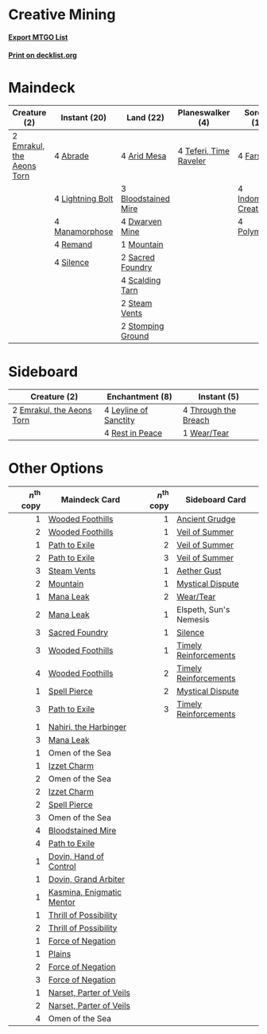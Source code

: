 # Creative Mining

#### [Export MTGO List](../collection/Creative%20Mining/Creative%20Mining.txt)
#### [Print on decklist.org](http://decklist.org/?deckmain=4%09Abrade%0A4%09Arid%20Mesa%0A3%09Bloodstained%20Mire%0A4%09Dwarven%20Mine%0A2%09Emrakul,%20the%20Aeons%20Torn%0A4%09Farseek%0A4%09Indomitable%20Creativity%0A4%09Lightning%20Bolt%0A4%09Manamorphose%0A1%09Mountain%0A4%09Polymorph%0A4%09Remand%0A2%09Sacred%20Foundry%0A4%09Scalding%20Tarn%0A4%09Silence%0A2%09Steam%20Vents%0A2%09Stomping%20Ground%0A4%09Teferi,%20Time%20Raveler&deckside=2%09Emrakul,%20the%20Aeons%20Torn%0A4%09Leyline%20of%20Sanctity%0A4%09Rest%20in%20Peace%0A4%09Through%20the%20Breach%0A1%09Wear/Tear)
# Maindeck

|                                            Creature (2)                                            |                                      Instant (20)                                       |                                          Land (22)                                           |                                        Planeswalker (4)                                         |                                           Sorcery (12)                                            |
|----------------------------------------------------------------------------------------------------|-----------------------------------------------------------------------------------------|----------------------------------------------------------------------------------------------|-------------------------------------------------------------------------------------------------|---------------------------------------------------------------------------------------------------|
|2 [Emrakul, the Aeons Torn](http://gatherer.wizards.com/Pages/Card/Details.aspx?multiverseid=397905)|4 [Abrade](http://gatherer.wizards.com/Pages/Card/Details.aspx?multiverseid=430772)      |4 [Arid Mesa](http://gatherer.wizards.com/Pages/Card/Details.aspx?multiverseid=405092)        |4 [Teferi, Time Raveler](http://gatherer.wizards.com/Pages/Card/Details.aspx?multiverseid=461148)|4 [Farseek](http://gatherer.wizards.com/Pages/Card/Details.aspx?multiverseid=420766)               |
|                                                                                                    |4 [Lightning Bolt](http://gatherer.wizards.com/Pages/Card/Details.aspx?multiverseid=806) |3 [Bloodstained Mire](http://gatherer.wizards.com/Pages/Card/Details.aspx?multiverseid=405094)|                                                                                                 |4 [Indomitable Creativity](http://gatherer.wizards.com/Pages/Card/Details.aspx?multiverseid=423752)|
|                                                                                                    |4 [Manamorphose](http://gatherer.wizards.com/Pages/Card/Details.aspx?multiverseid=370568)|4 [Dwarven Mine](http://gatherer.wizards.com/Pages/Card/Details.aspx?multiverseid=473205)     |                                                                                                 |4 [Polymorph](http://gatherer.wizards.com/Pages/Card/Details.aspx?multiverseid=15445)              |
|                                                                                                    |4 [Remand](http://gatherer.wizards.com/Pages/Card/Details.aspx?multiverseid=380255)      |1 [Mountain](http://gatherer.wizards.com/Pages/Card/Details.aspx?multiverseid=439859)         |                                                                                                 |                                                                                                   |
|                                                                                                    |4 [Silence](http://gatherer.wizards.com/Pages/Card/Details.aspx?multiverseid=191083)     |2 [Sacred Foundry](http://gatherer.wizards.com/Pages/Card/Details.aspx?multiverseid=405106)   |                                                                                                 |                                                                                                   |
|                                                                                                    |                                                                                         |4 [Scalding Tarn](http://gatherer.wizards.com/Pages/Card/Details.aspx?multiverseid=405107)    |                                                                                                 |                                                                                                   |
|                                                                                                    |                                                                                         |2 [Steam Vents](http://gatherer.wizards.com/Pages/Card/Details.aspx?multiverseid=405109)      |                                                                                                 |                                                                                                   |
|                                                                                                    |                                                                                         |2 [Stomping Ground](http://gatherer.wizards.com/Pages/Card/Details.aspx?multiverseid=405110)  |                                                                                                 |                                                                                                   |


# Sideboard

|                                            Creature (2)                                            |                                        Enchantment (8)                                         |                                         Instant (5)                                          |
|----------------------------------------------------------------------------------------------------|------------------------------------------------------------------------------------------------|----------------------------------------------------------------------------------------------|
|2 [Emrakul, the Aeons Torn](http://gatherer.wizards.com/Pages/Card/Details.aspx?multiverseid=397905)|4 [Leyline of Sanctity](http://gatherer.wizards.com/Pages/Card/Details.aspx?multiverseid=204993)|4 [Through the Breach](http://gatherer.wizards.com/Pages/Card/Details.aspx?multiverseid=80250)|
|                                                                                                    |4 [Rest in Peace](http://gatherer.wizards.com/Pages/Card/Details.aspx?multiverseid=442021)      |1 [Wear/Tear](http://gatherer.wizards.com/Pages/Card/Details.aspx?multiverseid=368950)        |


# Other Options

|*n*<sup>th</sup> copy|                                           Maindeck Card                                            |*n*<sup>th</sup> copy|                                         Sideboard Card                                         |
|--------------------:|----------------------------------------------------------------------------------------------------|--------------------:|------------------------------------------------------------------------------------------------|
|                    1|[Wooded Foothills](http://gatherer.wizards.com/Pages/Card/Details.aspx?multiverseid=405116)         |                    1|[Ancient Grudge](http://gatherer.wizards.com/Pages/Card/Details.aspx?multiverseid=235600)       |
|                    2|[Wooded Foothills](http://gatherer.wizards.com/Pages/Card/Details.aspx?multiverseid=405116)         |                    1|[Veil of Summer](http://gatherer.wizards.com/Pages/Card/Details.aspx?multiverseid=466952)       |
|                    1|[Path to Exile](http://gatherer.wizards.com/Pages/Card/Details.aspx?multiverseid=220511)            |                    2|[Veil of Summer](http://gatherer.wizards.com/Pages/Card/Details.aspx?multiverseid=466952)       |
|                    2|[Path to Exile](http://gatherer.wizards.com/Pages/Card/Details.aspx?multiverseid=220511)            |                    3|[Veil of Summer](http://gatherer.wizards.com/Pages/Card/Details.aspx?multiverseid=466952)       |
|                    3|[Steam Vents](http://gatherer.wizards.com/Pages/Card/Details.aspx?multiverseid=405109)              |                    1|[Aether Gust](http://gatherer.wizards.com/Pages/Card/Details.aspx?multiverseid=466796)          |
|                    2|[Mountain](http://gatherer.wizards.com/Pages/Card/Details.aspx?multiverseid=439859)                 |                    1|[Mystical Dispute](http://gatherer.wizards.com/Pages/Card/Details.aspx?multiverseid=473020)     |
|                    1|[Mana Leak](http://gatherer.wizards.com/Pages/Card/Details.aspx?multiverseid=45242)                 |                    2|[Wear/Tear](http://gatherer.wizards.com/Pages/Card/Details.aspx?multiverseid=368950)            |
|                    2|[Mana Leak](http://gatherer.wizards.com/Pages/Card/Details.aspx?multiverseid=45242)                 |                    1|Elspeth, Sun's Nemesis                                                                          |
|                    3|[Sacred Foundry](http://gatherer.wizards.com/Pages/Card/Details.aspx?multiverseid=405106)           |                    1|[Silence](http://gatherer.wizards.com/Pages/Card/Details.aspx?multiverseid=191083)              |
|                    3|[Wooded Foothills](http://gatherer.wizards.com/Pages/Card/Details.aspx?multiverseid=405116)         |                    1|[Timely Reinforcements](http://gatherer.wizards.com/Pages/Card/Details.aspx?multiverseid=220074)|
|                    4|[Wooded Foothills](http://gatherer.wizards.com/Pages/Card/Details.aspx?multiverseid=405116)         |                    2|[Timely Reinforcements](http://gatherer.wizards.com/Pages/Card/Details.aspx?multiverseid=220074)|
|                    1|[Spell Pierce](http://gatherer.wizards.com/Pages/Card/Details.aspx?multiverseid=425876)             |                    2|[Mystical Dispute](http://gatherer.wizards.com/Pages/Card/Details.aspx?multiverseid=473020)     |
|                    3|[Path to Exile](http://gatherer.wizards.com/Pages/Card/Details.aspx?multiverseid=220511)            |                    3|[Timely Reinforcements](http://gatherer.wizards.com/Pages/Card/Details.aspx?multiverseid=220074)|
|                    1|[Nahiri, the Harbinger](http://gatherer.wizards.com/Pages/Card/Details.aspx?multiverseid=463948)    |                     |                                                                                                |
|                    3|[Mana Leak](http://gatherer.wizards.com/Pages/Card/Details.aspx?multiverseid=45242)                 |                     |                                                                                                |
|                    1|Omen of the Sea                                                                                     |                     |                                                                                                |
|                    1|[Izzet Charm](http://gatherer.wizards.com/Pages/Card/Details.aspx?multiverseid=338413)              |                     |                                                                                                |
|                    2|Omen of the Sea                                                                                     |                     |                                                                                                |
|                    2|[Izzet Charm](http://gatherer.wizards.com/Pages/Card/Details.aspx?multiverseid=338413)              |                     |                                                                                                |
|                    2|[Spell Pierce](http://gatherer.wizards.com/Pages/Card/Details.aspx?multiverseid=425876)             |                     |                                                                                                |
|                    3|Omen of the Sea                                                                                     |                     |                                                                                                |
|                    4|[Bloodstained Mire](http://gatherer.wizards.com/Pages/Card/Details.aspx?multiverseid=405094)        |                     |                                                                                                |
|                    4|[Path to Exile](http://gatherer.wizards.com/Pages/Card/Details.aspx?multiverseid=220511)            |                     |                                                                                                |
|                    1|[Dovin, Hand of Control](http://gatherer.wizards.com/Pages/Card/Details.aspx?multiverseid=461156)   |                     |                                                                                                |
|                    1|[Dovin, Grand Arbiter](http://gatherer.wizards.com/Pages/Card/Details.aspx?multiverseid=457311)     |                     |                                                                                                |
|                    1|[Kasmina, Enigmatic Mentor](http://gatherer.wizards.com/Pages/Card/Details.aspx?multiverseid=460983)|                     |                                                                                                |
|                    1|[Thrill of Possibility](http://gatherer.wizards.com/Pages/Card/Details.aspx?multiverseid=473108)    |                     |                                                                                                |
|                    2|[Thrill of Possibility](http://gatherer.wizards.com/Pages/Card/Details.aspx?multiverseid=473108)    |                     |                                                                                                |
|                    1|[Force of Negation](http://gatherer.wizards.com/Pages/Card/Details.aspx?multiverseid=464001)        |                     |                                                                                                |
|                    1|[Plains](http://gatherer.wizards.com/Pages/Card/Details.aspx?multiverseid=439856)                   |                     |                                                                                                |
|                    2|[Force of Negation](http://gatherer.wizards.com/Pages/Card/Details.aspx?multiverseid=464001)        |                     |                                                                                                |
|                    3|[Force of Negation](http://gatherer.wizards.com/Pages/Card/Details.aspx?multiverseid=464001)        |                     |                                                                                                |
|                    1|[Narset, Parter of Veils](http://gatherer.wizards.com/Pages/Card/Details.aspx?multiverseid=460988)  |                     |                                                                                                |
|                    2|[Narset, Parter of Veils](http://gatherer.wizards.com/Pages/Card/Details.aspx?multiverseid=460988)  |                     |                                                                                                |
|                    4|Omen of the Sea                                                                                     |                     |                                                                                                |

